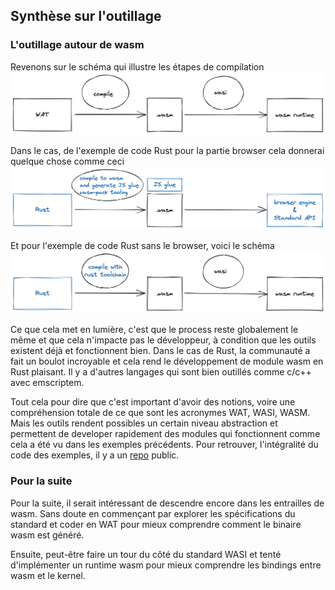 ## Synthèse sur l'outillage

### L'outillage autour de wasm

Revenons sur le schéma qui illustre les étapes de compilation
![compilation chain](./images/figure-2-0a.png)

Dans le cas, de l'exemple de code Rust pour la partie browser cela donnerai quelque chose comme ceci
![compilation chain wasm pack](./images/figure-2-4b.png)

Et pour l'exemple de code Rust sans le browser, voici le schéma
![compilation chain rust](./images/figure-2-4c.png)

Ce que cela met en lumière, c'est que le process reste globalement le même et que cela n'impacte pas le développeur, à
condition que les outils existent déjà et fonctionnent bien. Dans le cas de Rust, la communauté a fait un boulot
incroyable et cela rend le développement de module wasm en Rust plaisant. Il y a d'autres langages qui sont bien
outillés comme c/c++ avec emscriptem.

Tout cela pour dire que c'est important d'avoir des notions, voire une compréhension totale de ce que sont les acronymes
WAT, WASI, WASM. Mais les outils rendent possibles un certain niveau abstraction et permettent de developer rapidement
des modules qui fonctionnent comme cela a été vu dans les exemples précédents. Pour retrouver, l'intégralité du code des
exemples, il y a un [repo](https://github.com/nitame/mate-rust-wasm) public.

### Pour la suite

Pour la suite, il serait intéressant de descendre encore dans les entrailles de wasm. Sans doute en commençant par
explorer les spécifications du standard et coder en WAT pour mieux comprendre comment le binaire wasm est généré.

Ensuite, peut-être faire un tour du côté du standard WASI et tenté d'implémenter un runtime wasm pour mieux comprendre
les bindings entre wasm et le kernel.